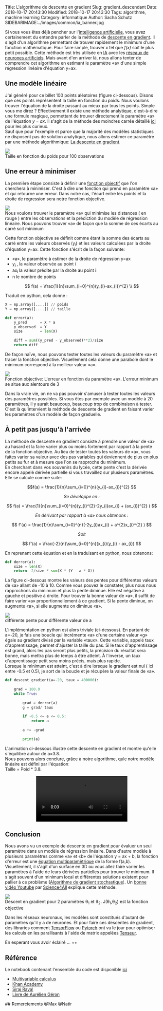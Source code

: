 Title: L'algorithme de descente en gradient
Slug: gradient_descendant
Date: 2018-10-17 20:43:30
Modified: 2018-10-17 20:43:30
Tags: algorithme, machine learning
Category: informatique
Author: Sacha Schutz
SIDEBARIMAGE:../images/common/ia_banner.jpg


Si vous vous êtes déjà pencher sur l'[intelligence artificielle](https://fr.wikipedia.org/wiki/Intelligence_artificielle), vous avez certainement du entendre parler de la méthode de [descente en gradient](https://fr.wikipedia.org/wiki/Algorithme_du_gradient). Il s'agit d'un algorithme permettant de trouver rapidement le minimum d'une fonction mathématique. Pour faire simple, trouver *x* tel que *f(x)*  soit le plus petit possible. 
Cette méthode est très utilisée en [IA](https://fr.wikipedia.org/wiki/Intelligence_artificielle) avec les [réseaux de neurones artificiels](https://fr.wikipedia.org/wiki/R%C3%A9seau_de_neurones_artificiels). Mais avant d'en arriver là, nous allons tenter de comprendre cet algorithme en estimant le paramètre «a» d'une simple régression linéaire d'équation y=ax.

## Une modèle linéaire 

J'ai généré pour ce billet 100 points aléatoires (figure ci-dessous). Disons que ces points représentent la taille en fonction du poids. Nous voulons trouver l'équation de la droite passant au mieux par tous les points. Simple vous me direz ? Effectivement il existe une méthode analytique, c'est-à-dire une formule magique, permettant de trouver directement le paramètre «a» de l'équation *y = ax*. Il s'agit de la méthode des moindres carrée détaillé [ici](https://fr.khanacademy.org/math/statistics-probability/describing-relationships-quantitative-data/more-on-regression/v/proof-part-1-minimizing-squared-error-to-regression-line) pour les plus curieux.  
Sauf que pour l'exemple et parce que la majorité des modèles statistiques ne disposent pas de solution analytique, nous allons estimer ce paramètre par une méthode algorithmique: [La descente en gradient](https://fr.wikipedia.org/wiki/Algorithme_du_gradient). 

<div class="figure">
    <img src="../images/gradient_descendant/observation.png" />      
    <div class="legend">Taille en fonction du poids pour 100 observations</div> </div>   

## Une erreur à minimiser 

La première étape consiste à définir une [fonction objectif](https://fr.wikipedia.org/wiki/Fonction_objectif) que l'on cherchera à minimiser. C'est à dire une fonction qui prend en paramètre «a» et qui retourne une erreur. Dans notre cas, l'écart entre les points et la droite de regression sera notre fonction objective.

<div class="figure">
    <img src="../images/gradient_descendant/less_square.png" />      
    <div class="legend">Nous voulons trouver le paramètre «a» qui minimise les distances ( en rouge ) entre les observations et la prédiction du modèle de régression linéaire. Nous pouvons trouver «a» de façon que la somme de ces écarts au carré soit minimum </div> </div>   

Cette fonction objective se définit comme étant la somme des écarts au carré entre les valeurs observés (y<sub>i</sub>) et les valeurs calculées par la droite d'équation y=ax. 
Cette fonction s'écrit de la façon suivante:

- «a», le paramètre à estimer de la droite de régression y=ax
- y<sub>i</sub> , la valeur observée au point i 
- ax<sub>i</sub> la valeur prédite par la droite au point i
- n le nombre de points

$$
f(a) = \frac{1}{n}\sum_{i=0}^{n}(y_{i}-ax_{i})^{2} \\
$$



Traduit en python, cela donne : 

```python
X = np.array([....]) // poids
Y = np.array([....]) // taille

def error(a):
    y_pred      = X * a 
    y_observed  = Y 
    size        = len(X)
    
    diff = sum((y_pred - y_observed)**2)/size
    return diff

```

De façon naïve, nous pouvons tester toutes les valeurs du paramètre «a» et tracer la fonction objective. Visuellement cela donne une parabole dont le minimum correspond à la meilleur valeur «a».

<div class="figure">
    <img src="../images/gradient_descendant/naif.png" />      
    <div class="legend">Fonction objective: L'erreur en fonction du paramètre «a». L'erreur minimum se situe aux alentours de 3</div> </div>   

Dans la vraie vie, on ne va  pas pouvoir s'amuser à tester toutes les valeurs des paramètres possibles. Si vous êtes par exemple avec un modèle à 20 paramètres, il y aurait beaucoup, beaucoup trop de combinaison à tester. C'est là qu'intervient la méthode de descente de gradient en faisant varier les paramètres d'un modèle de façon graduelle.

## À petit pas jusqu'à l'arrivée
La méthode de descente en gradient consiste à prendre une valeur de «a» au hasard et la faire varier plus ou moins fortement par rapport à la pente de la fonction objective. Au lieu de tester toutes les valeurs de «a», vous faites varier sa valeur avec des pas variables qui deviennent de plus en plus petits au fur et à mesure que l'on se rapproche du minimum.     
En cherchant dans vos souvenirs du lycée, cette pente c'est la dérivée encore appelé dérivée partielle si vous travaillez sur plusieurs paramètres. Elle se calcule comme suite: 

$$f(a) = \frac{1}{n}\sum_{i=0}^{n}(y_{i}-ax_{i})^{2} $$ 

<center> <em> Se développe en : </em> </center>

$$ f(a) = \frac{1}{n}\sum_{i=0}^{n}(y_{i}^{2}-2y_{i}ax_{i} + (ax_{i})^{2} ) $$ 

<center> <em> En dérivant par rapport à «a» nous obtenons : </em> </center>

$$ f'(a) = \frac{1}{n}\sum_{i=0}^{n}(-2y_{i}ax_{i} + a^{2}x_{i}^{2} ) $$ 

<center> <em> Soit </em> </center>

$$ f'(a) = \frac{-2}{n}\sum_{i=0}^{n}(x_{i}(y_{i} - ax_{i})  $$ 


En reprenant cette équation et en la traduisant en python, nous obtenons: 

```python
def derror(a):
    size = len(X)
    return -2/size * sum(X * (Y - a * X))
```

La figure ci-dessous montre les valeurs des pentes pour différentes valeurs de «a» allant de -10 à 10. Comme vous pouvez le constater, plus nous nous rapprochons du minimum et plus la pente diminue. Elle est négative à gauche et positive à droite. Pour trouver la bonne valeur de «a», il suffit de faire varier «a» proportionnellement à ce gradient. Si la pente diminue, on augmente «a», si elle augmente on diminue «a».

<div class="figure">
    <img src="../images/gradient_descendant/derivate.png" />      
    <div class="legend">différente pente pour différente valeur de a</div> </div>   

L'implémentation en python est alors triviale (ci-dessous). En partant de a=-20, je fais une boucle qui incrémente «a» d'une certaine valeur «g» égale au gradient divisé par la variable «taux». Cette variable, appelé taux d'apprentissage, permet d'ajuster la taille du pas. Si le taux d'apprentissage est grand, alors les pas seront plus petits, la précision du résultat sera bonne, mais mettra plus de temps à être atteint. À l'inverse, un taux d'apprentissage petit sera moins précis, mais plus rapide.     
Lorsque le minimum est atteint, c'est à dire lorsque le gradient est nul ( ici entre -0.5 et 0.5), je sort de la boucle et je récupère la valeur finale de «a».

```python
def descent_gradient(a=-20, taux = 400000):
    
    grad = 100.0 
    while True:
        
        grad = derror(a) 
        g = grad/ taux
        
        if -0.5 <= e <= 0.5:
            return a
        
        a += -grad
        
        print(a)
```

L'animation ci-dessous illustre cette descente en gradient et montre qu'elle s'équilibre autour de a=3.8.     
Nous pouvons alors conclure, grâce à notre algorithme, qule notre modèle linéaire est défini par l'équation:      
Taille = Poid * 3.8.

<center>
<video controls>
  <source src="../images/gradient_descendant/gradient.mp4" type="video/mp4">

Your browser does not support the video tag.
</video>
</center>



## Conclusion 
Nous avons vu un exemple de descente en gradient pour évaluer un seul paramètre dans un modèle de régression linéaire. Dans d'autre modèle à plusieurs paramètres comme «a» et «b» de l'équation y = ax + b, la fonction d'erreur est une [équation multiparamètrique](https://www.khanacademy.org/math/multivariable-calculus) de la forme f(a,b).  Visuellement, il s'agit d'un surface en 3D ou vous allez faire varier les paramètres à l'aide de leurs dérivées partielles pour trouver le minimum. Il s'agit souvent d'un minimum local et différentes solutions existent pour pallier à ce problème ([Algorithme de gradient stochastique](https://fr.wikipedia.org/wiki/Algorithme_du_gradient_stochastique)). Un [bonne vidéo Youtube](https://www.youtube.com/watch?v=Q9-vDFvDdfg&t=612s) par [Science4All](https://www.youtube.com/channel/UC0NCbj8CxzeCGIF6sODJ-7A) explique cette méthode.

<div class="figure">
    <img src="../images/gradient_descendant/gradientDescent.jpg" />      
    <div class="legend">Descent en gradient pour 2 paramètres θ<sub>1</sub> et θ<sub>2</sub>. J(θ<sub>1</sub>,θ<sub>2</sub>) est la fonction objective </div> </div>   


Dans les réseaux neuronaux, les modèles sont constitués d'autant de paramètres qu'il y a de neurones. Et pour faire ces descentes de gradient, des libraries comment [TensorFlow](https://www.tensorflow.org/api_docs/python/tf/gradients) ou [Pytorch](https://pytorch.org/docs/stable/optim.html) ont vu le jour pour optimiser les calculs en les parallisants à l'aide de matrix appelées [Tenseur](https://fr.wikipedia.org/wiki/Tenseur).    

En esperant vous avoir éclairé ... ++  


## Référence
Le notebook contenant l'ensemble du code est disponible [ici](https://github.com/dridk/notebook/tree/master/gradient_descent)

- [Multivariable calculus](https://www.khanacademy.org/math/multivariable-calculus)
- [Khan Academy](https://www.youtube.com/watch?v=TEB2z7ZlRAw)
- [Siraj Raval](https://www.youtube.com/watch?v=nhqo0u1a6fw)
- [Livre de Aurélien Géron](https://www.dunod.com/livres-aurelien-geron)


## Remerciements
@Max
@Natir
